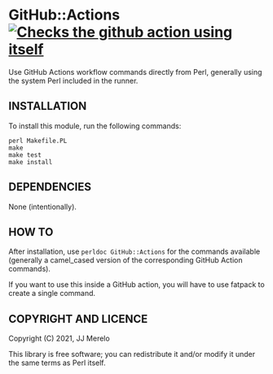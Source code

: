 # GitHub::Actions [![Checks the github action using itself](https://github.com/JJ/perl-GitHub-Actions/actions/workflows/self-test.yml/badge.svg)](https://github.com/JJ/perl-GitHub-Actions/actions/workflows/self-test.yml)

Use GitHub Actions workflow commands directly from Perl, generally using the
system Perl included in the runner.

## INSTALLATION

To install this module, run the following commands:

	perl Makefile.PL
	make
	make test
	make install


## DEPENDENCIES

None (intentionally).


## HOW TO

After installation, use `perldoc GitHub::Actions` for the commands available
(generally a camel_cased version of the corresponding GitHub Action commands).

If you want to use this inside a GitHub action, you will have to use fatpack to
create a single command.

## COPYRIGHT AND LICENCE

Copyright (C) 2021, JJ Merelo

This library is free software; you can redistribute it and/or modify
it under the same terms as Perl itself.
